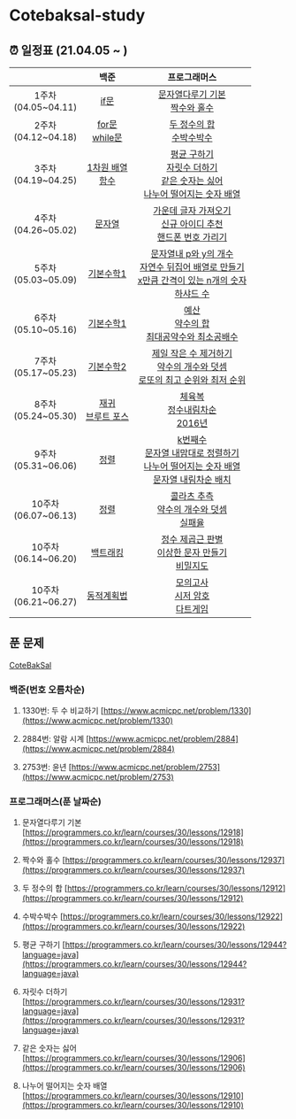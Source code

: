 # Cotebaksal-study


## ⏰ 일정표 (21.04.05 ~ )

| |백준|프로그래머스|
|:-----------:|:--------------------------------------------------------------------------------:|:---------------:|
| 1주차<br/> (04.05~04.11)| [if문](https://www.acmicpc.net/step/4)                   | [문자열다루기 기본](https://programmers.co.kr/learn/courses/30/lessons/12918)<br/>[짝수와 홀수](https://programmers.co.kr/learn/courses/30/lessons/12937) |
| 2주차<br/> (04.12~04.18) | [for문](https://www.acmicpc.net/step/3)<br/>[while문](https://www.acmicpc.net/step/2)            | [두 정수의 합](https://programmers.co.kr/learn/courses/30/lessons/12912)<br/>[수박수박수](https://programmers.co.kr/learn/courses/30/lessons/12922) |
| 3주차<br/> (04.19~04.25) | [1차원 배열](https://www.acmicpc.net/step/6)<br/>[함수](https://www.acmicpc.net/step/5)            | [평균 구하기](https://programmers.co.kr/learn/courses/30/lessons/12944?language=java)<br/>[자릿수 더하기](https://programmers.co.kr/learn/courses/30/lessons/12931?language=java)<br/>[같은 숫자는 싫어](https://programmers.co.kr/learn/courses/30/lessons/12906)<br/>[나누어 떨어지는 숫자 배열](https://programmers.co.kr/learn/courses/30/lessons/12910) |
| 4주차<br/> (04.26~05.02) | [문자열](https://www.acmicpc.net/step/5)</br>         |[가운데 글자 가져오기](https://programmers.co.kr/learn/courses/30/lessons/12903)<br/>[신규 아이디 추천](https://programmers.co.kr/learn/courses/30/lessons/72410)<br/>[핸드폰 번호 가리기](https://programmers.co.kr/learn/courses/30/lessons/12948)  |
| 5주차<br/> (05.03~05.09) | [기본수학1](https://www.acmicpc.net/step/8)</br>         | [문자열내 p와 y의 개수](https://programmers.co.kr/learn/courses/30/lessons/12916)<br/>[자연수 뒤집어 배열로 만들기](https://programmers.co.kr/learn/courses/30/lessons/12932)<br/>[x만큼 간격이 있는 n개의 숫자](https://programmers.co.kr/learn/courses/30/lessons/12954)<br/>[하샤드 수](https://programmers.co.kr/learn/courses/30/lessons/12947) |
| 6주차<br/> (05.10~05.16) | [기본수학1](https://www.acmicpc.net/step/9)</br>         | [예산](https://programmers.co.kr/learn/courses/30/lessons/12982)<br/>[약수의 합](https://programmers.co.kr/learn/courses/30/lessons/12928)<br/>[최대공약수와 최소공배수](https://programmers.co.kr/learn/courses/30/lessons/12940)|
| 7주차<br/> (05.17~05.23) | [기본수학2](https://www.acmicpc.net/step/10)<br/>        |[제일 작은 수 제거하기](https://programmers.co.kr/learn/courses/30/lessons/12935)<br/>[약수의 개수와 덧셈](https://programmers.co.kr/learn/courses/30/lessons/77884)<br/>[로또의 최고 순위와 최저 순위](https://programmers.co.kr/learn/courses/30/lessons/77484) |
| 8주차<br/> (05.24~05.30) | [재귀](https://www.acmicpc.net/step/19)<br/>[브루트 포스](https://www.acmicpc.net/step/22)        |[체육복](https://programmers.co.kr/learn/courses/30/lessons/42862)<br/>[정수내림차순](https://programmers.co.kr/learn/courses/30/lessons/12933)<br/>[2016년](https://programmers.co.kr/learn/courses/30/lessons/12901) |
| 9주차<br/> (05.31~06.06) | [정렬](https://www.acmicpc.net/step/9)<br/>      |[k번째수](https://programmers.co.kr/learn/courses/30/lessons/42748)<br/>[문자열 내맘대로 정렬하기](https://programmers.co.kr/learn/courses/30/lessons/12915)<br/>[나누어 떨어지는 숫자 배열](https://programmers.co.kr/learn/courses/30/lessons/12910)<br/>[문자열 내림차순 배치](https://programmers.co.kr/learn/courses/30/lessons/12917) |
| 10주차<br/> (06.07~06.13) | [정렬](https://www.acmicpc.net/step/19)        |[콜라츠 추측](https://programmers.co.kr/learn/courses/30/lessons/12943)<br/>[약수의 개수와 덧셈](https://programmers.co.kr/learn/courses/30/lessons/77884)<br/>[실패율](https://programmers.co.kr/learn/courses/30/lessons/42889) |
| 10주차<br/> (06.14~06.20) | [백트래킹](https://www.acmicpc.net/step/34)        |[정수 제곱근 판별](https://programmers.co.kr/learn/courses/30/lessons/12934)<br/>[이상한 문자 만들기](https://programmers.co.kr/learn/courses/30/lessons/12930)<br/>[비밀지도](https://programmers.co.kr/learn/courses/30/lessons/17681) |
| 10주차<br/> (06.21~06.27) | [동적계획법](https://www.acmicpc.net/step/16)        |[모의고사](https://programmers.co.kr/learn/courses/30/lessons/42840)<br/>[시저 암호](https://programmers.co.kr/learn/courses/30/lessons/12926)<br/>[다트게임](https://programmers.co.kr/learn/courses/30/lessons/17682) |

## 푼 문제
[CoteBakSal](https://www.notion.so/0dda0cc4b3274c22a0fc9bec578e95ca)


### 백준(번호 오름차순)

1. 1330번: 두 수 비교하기
    [https://www.acmicpc.net/problem/1330](https://www.acmicpc.net/problem/1330)

2. 2884번: 알람 시계
    [https://www.acmicpc.net/problem/2884](https://www.acmicpc.net/problem/2884)

3. 2753번: 윤년
    [https://www.acmicpc.net/problem/2753](https://www.acmicpc.net/problem/2753)


### 프로그래머스(푼 날짜순)

1. 문자열다루기 기본
    [https://programmers.co.kr/learn/courses/30/lessons/12918](https://programmers.co.kr/learn/courses/30/lessons/12918)

2. 짝수와 홀수
    [https://programmers.co.kr/learn/courses/30/lessons/12937](https://programmers.co.kr/learn/courses/30/lessons/12937)
    
3. 두 정수의 합
    [https://programmers.co.kr/learn/courses/30/lessons/12912](https://programmers.co.kr/learn/courses/30/lessons/12912)
    
4. 수박수박수
    [https://programmers.co.kr/learn/courses/30/lessons/12922](https://programmers.co.kr/learn/courses/30/lessons/12922)
    
5. 평균 구하기
    [https://programmers.co.kr/learn/courses/30/lessons/12944?language=java](https://programmers.co.kr/learn/courses/30/lessons/12944?language=java)
    
6. 자릿수 더하기
    [https://programmers.co.kr/learn/courses/30/lessons/12931?language=java](https://programmers.co.kr/learn/courses/30/lessons/12931?language=java)
    
7. 같은 숫자는 싫어
    [https://programmers.co.kr/learn/courses/30/lessons/12906](https://programmers.co.kr/learn/courses/30/lessons/12906)
    
8. 나누어 떨어지는 숫자 배열
    [https://programmers.co.kr/learn/courses/30/lessons/12910](https://programmers.co.kr/learn/courses/30/lessons/12910)
